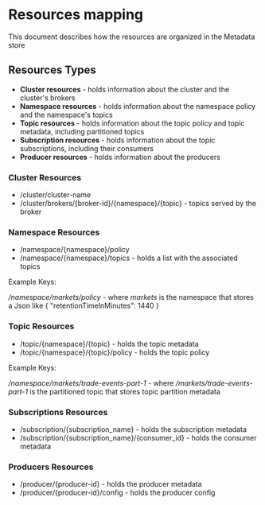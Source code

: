 # Resources mapping

This document describes how the resources are organized in the Metadata store

## Resources Types

* **Cluster resources** - holds information about the cluster and the cluster's brokers
* **Namespace resources** - holds information about the namespace policy and the namespace's topics
* **Topic resources** - holds information about the topic policy and topic metadata, including partitioned topics
* **Subscription resources** - holds information about the topic subscriptions, including their consumers
* **Producer resources** - holds information about the producers

### Cluster Resources

* /cluster/cluster-name
* /cluster/brokers/{broker-id}/{namespace}/{topic} - topics served by the broker

### Namespace Resources

* /namespace/{namespace}/policy
* /namespace/{namespace}/topics - holds a list with the associated topics

Example Keys:

*/namespace/markets/policy* - where *markets* is the namespace that stores a Json like { "retentionTimeInMinutes": 1440 }

### Topic Resources

* /topic/{namespace}/{topic}  - holds the topic metadata
* /topic/{namespace}/{topic}/policy - holds the topic policy

Example Keys:

*/namespace/markets/trade-events-part-1* - where */markets/trade-events-part-1* is the partitioned topic that stores topic partition metadata

### Subscriptions Resources

* /subscription/{subscription_name} - holds the subscription metadata
* /subscription/{subscription_name}/{consumer_id} - holds the consumer metadata

### Producers Resources

* /producer/{producer-id} - holds the producer metadata
* /producer/{producer-id}/config - holds the producer config

